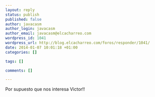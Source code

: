 ```yaml
--- 
layout: reply
status: publish
published: false
author: javacasm
author_login: javacasm
author_email: javacasm@elcacharreo.com
wordpress_id: 1041
wordpress_url: http://blog.elcacharreo.com/foros/responder/1041/
date: 2014-01-07 10:01:18 +01:00
categories: []

tags: []

comments: []

---
```

Por supuesto que nos interesa Victor!!
